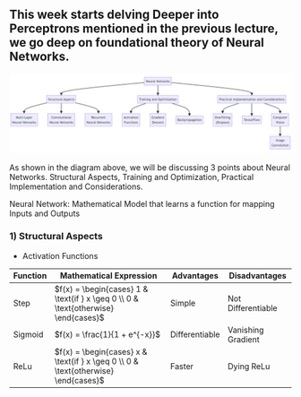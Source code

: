 ## This week starts delving Deeper into Perceptrons mentioned in the previous lecture, we go deep on foundational theory of Neural Networks. 

<div align="center">
<img src="./images/image-1.png" />
</div>

As shown in the diagram above, we will be discussing 3 points about Neural Networks. Structural Aspects, Training and Optimization, Practical Implementation and Considerations. 

Neural Network: Mathematical Model that learns a function for mapping Inputs and Outputs

### 1) Structural Aspects
* Activation Functions 

| Function | Mathematical Expression | Advantages    | Disadvantages       |
|----------|-------------------------|---------------|---------------------|
| Step     | $`f(x) = \begin{cases} 1 & \text{if } x \geq 0 \\ 0 & \text{otherwise} \end{cases}`$ | Simple | Not Differentiable  |
| Sigmoid  | $`f(x) = \frac{1}{1 + e^{-x}}`$ | Differentiable | Vanishing Gradient |
| ReLu     | $`f(x) = \begin{cases} x & \text{if } x \geq 0 \\ 0 & \text{otherwise} \end{cases}`$ | Faster | Dying ReLu |


